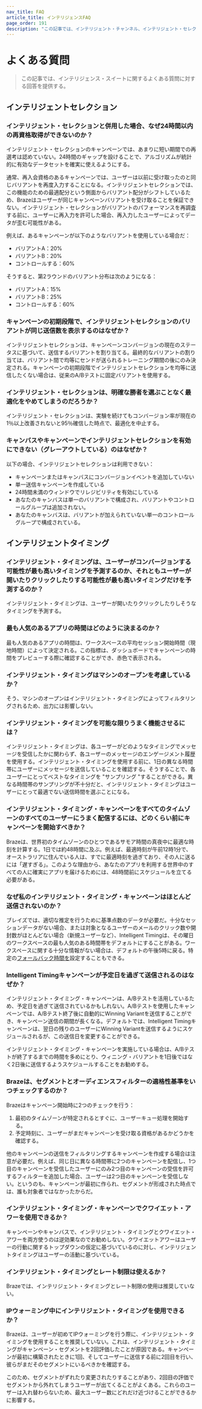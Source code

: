 ```yaml
---
nav_title: FAQ
article_title: インテリジェンスFAQ
page_order: 191
description: "この記事では、インテリジェント・チャンネル、インテリジェント・セレクション、インテリジェント・タイミングに関するよくある質問に対する回答を掲載している。"
---
```


# よくある質問

> この記事では、インテリジェンス・スイートに関するよくある質問に対する回答を提供する。

## インテリジェントセレクション

### インテリジェント・セレクションと併用した場合、なぜ24時間以内の再資格取得ができないのか？

インテリジェント・セレクションのキャンペーンでは、あまりに短い期間での再選考は認めていない。24時間のギャップを設けることで、アルゴリズムが統計的に有効なデータセットを確実に使えるようにする。

通常、再入会資格のあるキャンペーンでは、ユーザーは以前に受け取ったのと同じバリアントを再度入力することになる。インテリジェントセレクションでは、この機能のための最適配分という側面からバリアント配分がシフトしているため、Brazeはユーザーが同じキャンペーンバリアントを受け取ることを保証できない。インテリジェント・セレクションがバリアントのパフォーマンスを再調査する前に、ユーザーに再入力を許可した場合、再入力したユーザーによってデータが歪む可能性がある。

例えば、あるキャンペーンが以下のようなバリアントを使用している場合だ：

- バリアントA：20%
- バリアントB：20%
- コントロールする：60%

そうすると、第2ラウンドのバリアント分布は次のようになる：

- バリアントA：15%
- バリアントB：25%
- コントロールする：60%

### キャンペーンの初期段階で、インテリジェントセレクションのバリアントが同じ送信数を表示するのはなぜか？

インテリジェントセレクションは、キャンペーンコンバージョンの現在のステータスに基づいて、送信するバリアントを割り当てる。最終的なバリアントの割り当ては、バリアント間で均等にセンドが送られるトレーニング期間の後にのみ決定される。キャンペーンの初期段階でインテリジェントセレクションを均等に送信したくない場合は、従来のA/Bテストに固定バリアントを使用する。

### インテリジェント・セレクションは、明確な勝者を選ぶことなく最適化をやめてしまうのだろうか？

インテリジェント・セレクションは、実験を続けてもコンバージョン率が現在の1％以上改善されないと95％確信した時点で、最適化を中止する。

### キャンバスやキャンペーンでインテリジェントセレクションを有効にできない（グレーアウトしている）のはなぜか？

以下の場合、インテリジェントセレクションは利用できない：

- キャンペーンまたはキャンバスにコンバージョンイベントを追加していない
- 単一送信キャンペーンを作成している
- 24時間未満のウィンドウでリレジビリティを有効にしている
- あなたのキャンバスは単一のバリアントで構成され、バリアントやコントロールグループは追加されない。
- あなたのキャンバスは、バリアントが加えられていない単一のコントロールグループで構成されている。

## インテリジェントタイミング

### インテリジェント・タイミングは、ユーザーがコンバージョンする可能性が最も高いタイミングを予測するのか、それともユーザーが開いたりクリックしたりする可能性が最も高いタイミングだけを予測するのか？

インテリジェント・タイミングは、ユーザーが開いたりクリックしたりしそうなタイミングを予測する。

### 最も人気のあるアプリの時間はどのように決まるのか？

最も人気のあるアプリの時間は、ワークスペースの平均セッション開始時間（現地時間）によって決定される。この指標は、ダッシュボードでキャンペーンの時間をプレビューする際に確認することができ、赤色で表示される。

### インテリジェント・タイミングはマシンのオープンを考慮しているか？

そう、マシンのオープンはインテリジェント・タイミングによってフィルタリングされるため、出力には影響しない。

### インテリジェント・タイミングを可能な限りうまく機能させるには？

インテリジェント・タイミングは、各ユーザーがどのようなタイミングでメッセージを受信したかに関わらず、各ユーザーのメッセージのエンゲージメント履歴を使用する。インテリジェント・タイミングを使用する前に、1日の異なる時間帯にユーザーにメッセージを送信していることを確認する。そうすることで、各ユーザーにとってベストなタイミングを "サンプリング "することができる。異なる時間帯のサンプリングが不十分だと、インテリジェント・タイミングはユーザーにとって最適でない送信時間を選ぶことになる。 

### インテリジェント・タイミング・キャンペーンをすべてのタイムゾーンのすべてのユーザーにうまく配信するには、どのくらい前にキャンペーンを開始すべきか？

Brazeは、世界初のタイムゾーンのひとつであるサモア時間の真夜中に最適な時刻を計算する。1日では約48時間に及ぶ。例えば、最適時刻が午前12時1分で、オーストラリアに住んでいる人は、すでに最適時刻を過ぎており、その人に送るには「遅すぎる」。このような理由から、あなたのアプリを利用する世界中のすべての人に確実にアプリを届けるためには、48時間前にスケジュールを立てる必要がある。

### なぜ私のインテリジェント・タイミング・キャンペーンはほとんど送信されないのか？

ブレイズでは、適切な推定を行うために基準点数のデータが必要だ。十分なセッションデータがない場合、または対象となるユーザーのメールのクリック数や開封数がほとんどない場合（新規ユーザーなど）、Intelligent Timingは、その曜日のワークスペースの最も人気のある時間帯をデフォルトにすることがある。ワークスペースに関する十分な情報がない場合は、デフォルトの午後5時に戻る。特定の[フォールバック時間を]({{site.baseurl}}/user_guide/sage_ai/intelligence/intelligent_timing/#fallback-options)設定することもできる。

### Intelligent Timingキャンペーンが予定日を過ぎて送信されるのはなぜか？

インテリジェント・タイミング・キャンペーンは、A/Bテストを活用しているため、予定日を過ぎて送信されているかもしれない。A/Bテストを使用したキャンペーンでは、A/Bテスト終了後に自動的にWinning Variantを送信することができ、キャンペーン送信の期間が長くなる。デフォルトでは、Intelligent Timingキャンペーンは、翌日の残りのユーザーにWinning Variantを送信するようにスケジュールされるが、この送信日を変更することができる。

インテリジェント・タイミング・キャンペーンを実施している場合は、A/Bテストが終了するまでの時間を多めにとり、ウィニング・バリアントを1日後ではなく2日後に送信するようスケジュールすることをお勧めする。 

### Brazeは、セグメントとオーディエンスフィルターの適格性基準をいつチェックするのか？

Brazeはキャンペーン開始時に2つのチェックを行う：

1. 最初のタイムゾーンが特定されるとすぐに、ユーザーキュー処理を開始する。
2. 予定時刻に、ユーザーがまだキャンペーンを受け取る資格があるかどうかを確認する。

他のキャンペーンの送信をフィルタリングするキャンペーンを作成する場合は注意が必要だ。例えば、同じ日に異なる時間帯に2つのキャンペーンを配信し、1つ目のキャンペーンを受信したユーザーにのみ2つ目のキャンペーンの受信を許可するフィルターを追加した場合、ユーザーは2つ目のキャンペーンを受信しない。というのも、キャンペーンが最初に作られ、セグメントが形成された時点では、誰も対象者ではなかったからだ。

### インテリジェント・タイミング・キャンペーンでクワイエット・アワーを使用できるか？

キャンペーンやキャンバスで、インテリジェント・タイミングとクワイエット・アワーを両方使うのは逆効果なのでお勧めしない。クワイエットアワーはユーザーの行動に関するトップダウンの仮定に基づいているのに対し、インテリジェントタイミングはユーザーの活動に基づいている。

### インテリジェント・タイミングとレート制限は使えるか？

Brazeでは、インテリジェント・タイミングとレート制限の使用は推奨していない。

### IPウォーミング中にインテリジェント・タイミングを使用できるか？

Brazeは、ユーザーが初めてIPウォーミングを行う際に、インテリジェント・タイミングを使用することを推奨していない。これは、インテリジェント・タイミングがキャンペーン・セグメントを2回評価したことが原因である。キャンペーンが最初に構築されたときに1回、そしてユーザーに送信する前に2回目を行い、彼らがまだそのセグメントにいるべきかを確認する。 

このため、セグメントがずれたり変更されたりすることがあり、2回目の評価でセグメントから外れてしまうユーザーが出てくることがよくある。これらのユーザーは入れ替わらないため、最大ユーザー数にどれだけ近づけることができるかに影響する。
